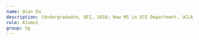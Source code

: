 ```yaml
---
name: Qian Du 
description: (Undergraduate, OEI, 2016; Now MS in ECE Department, UCLA under my recommendation)
role: Alumni
group: Ug
---
```



